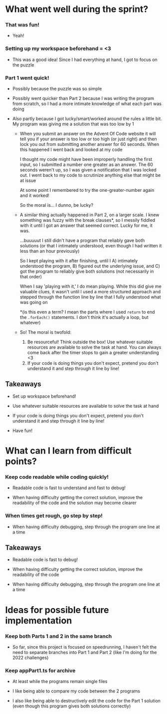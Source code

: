 # What went well during the sprint?

### That was fun!

- Yeah!

### Setting up my workspace beforehand =  <3

- This was a good idea! Since I had everything at hand, I got to focus on the puzzle

### Part 1 went quick!

- Possibly because the puzzle was so simple

- Possibly went quicker than Part 2 because I was writing the program from scratch, so I had a more intimate knowledge of what each part was doing

- Also partly because I got lucky/smart/worked around the rules a little bit. My program was giving me a solution that was too low by 1
    - When you submit an answer on the Advent Of Code website it will tell you if your answer is too low or too high (or just right) and then lock you out from submitting another answer for 60 seconds. When this happened I went back and looked at my code
    
        I thought my code might have been improperly handling the first input, so I submitted a number one greater as an answer. The 60 seconds weren't up, so I was given a notification that I was locked out. I went back to my code to scrutinize anything else that might be at issue

        At some point I remembered to try the one-greater-number again and it worked!

        So the moral is... I dunno, be lucky?

    - A similar thing actually happened in Part 2, on a larger scale. I knew something was fuzzy with the break clauses*, so I messily fiddled with it until I got an answer that seemed correct. Lucky for me, it was.

        ...buuuuut I still didn't have a program that reliably gave both solutions (or that I intimately understood, even though I had written it less than an hour previously)

        So I kept playing with it after finishing, until I A) intimately understood the program, B) figured out the underlying issue, and C) got the program to reliably give both solutions (not necessarily in that order)

        When I say 'playing with it,' I do mean playing. While this did give me valuable clues, it wasn't until I used a more structured approach and stepped through the function line by line that I fully understood what was going on

        *(is this even a term? I mean the parts where I used `return` to end the `.forEach()` statements. I don't think it's actually a loop, but whatever)

    - So! The moral is twofold:
        
        1. Be resourceful! Think outside the box! Use whatever suitable resources are available to solve the task at hand. You can always come back after the timer stops to gain a greater understanding <3
        2. If your code is doing things you don't expect, pretend you don't understand it and step through it line by line!
    


## Takeaways

- Set up workspace beforehand!

- Use whatever suitable resources are available to solve the task at hand

- If your code is doing things you don't expect, pretend you don't understand it and step through it line by line!

- Have fun!

# What can I learn from difficult points?

### Keep code readable while coding quickly!

- Readable code is fast to understand and fast to debug!

- When having difficulty getting the correct solution, improve the readability of the code and the solution may become clearer

### When times get rough, go step by step!

- When having difficulty debugging, step through the program one line at a time

## Takeaways

- Readable code is fast to debug!

- When having difficulty getting the correct solution, improve the readability of the code 

- When having difficulty debugging, step through the program one line at a time

# Ideas for possible future implementation

### Keep both Parts 1 and 2 in the same branch

- So far, since this project is focused on speedrunning, I haven't felt the need to separate branches into Part 1 and Part 2 (like I'm doing for the 2022 challenges)

### Keep appPart1.ts for archive

- At least while the programs remain single files

- I like being able to compare my code between the 2 programs

- I also like being able to destructively edit the code for the Part 1 solution (even though this program gives both solutions correctly)